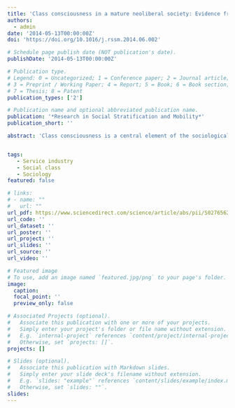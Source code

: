 ```yaml
---
title: 'Class consciousness in a mature neoliberal society: Evidence from Chile'
authors:
  - admin
date: '2014-05-13T00:00:00Z'
doi: 'https://doi.org/10.1016/j.rssm.2014.06.002'

# Schedule page publish date (NOT publication's date).
publishDate: '2014-05-13T00:00:00Z'

# Publication type.
# Legend: 0 = Uncategorized; 1 = Conference paper; 2 = Journal article;
# 3 = Preprint / Working Paper; 4 = Report; 5 = Book; 6 = Book section;
# 7 = Thesis; 8 = Patent
publication_types: ['2']

# Publication name and optional abbreviated publication name.
publication: '*Research in Social Stratification and Mobility*'
publication_short: ''

abstract: 'Class consciousness is a central element of the sociological analysis of class inequality. It indicates the mechanisms through which inequality creates subjective-level outcomes as dissimilar class identities and material interests. Despite its importance, class consciousness has been largely unexamined in current neoliberal society. With a few exceptions, the basic sociological question of how inequality brings about consequences at the subjective level has not been addressed in recent research. In this paper I address this question by analyzing the patterns of class consciousness in Chile. To do so, I examine how class location and class origins (as indicator of class experiences) shape the two main components of class consciousness: class identity and class interests. The results suggest that the identity component depends on both class experiences and class position, as well as on the way that the latter creates subjective experiences of economic inequality (i.e. inequality in individual resources). On the other hand, the second component of class consciousness—oppositional class interests—depends on both class experiences and class location, and on the way in which the latter brings about subjective experiences of opposition in the terrain of the relations of production.'


tags:
   - Service industry
   - Social class
   - Sociology
featured: false

# links:
# - name: ""
#   url: ""
url_pdf: https://www.sciencedirect.com/science/article/abs/pii/S0276562414000389
url_code: ''
url_dataset: ''
url_poster: ''
url_project: ''
url_slides: ''
url_source: ''
url_video: ''

# Featured image
# To use, add an image named `featured.jpg/png` to your page's folder.
image:
  caption: 
  focal_point: ''
  preview_only: false

# Associated Projects (optional).
#   Associate this publication with one or more of your projects.
#   Simply enter your project's folder or file name without extension.
#   E.g. `internal-project` references `content/project/internal-project/index.md`.
#   Otherwise, set `projects: []`.
projects: []

# Slides (optional).
#   Associate this publication with Markdown slides.
#   Simply enter your slide deck's filename without extension.
#   E.g. `slides: "example"` references `content/slides/example/index.md`.
#   Otherwise, set `slides: ""`.
slides:
---
```


